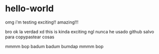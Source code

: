 # hello-world
omg i'm testing exciting!! amazing!!!

bro ok la verdad xd this is kinda exciting ngl
nunca he usado github salvo para copypastear cosas

mmmm bop badum badum bumdap mmmm bop
